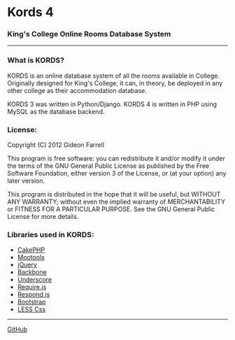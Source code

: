 # Kords 4

### King's College Online Rooms Database System

---

### What is KORDS?

KORDS is an online database system of all the rooms available in College. Originally designed for King's College, it can, in theory, be deployed in any other college as their accommodation database.

KORDS 3 was written in Python/Django. KORDS 4 is written in PHP using MySQL as the database backend.

### License:

Copyright (C) 2012 Gideon Farrell

This program is free software: you can redistribute it and/or modify
it under the terms of the GNU General Public License as published by
the Free Software Foundation, either version 3 of the License, or
(at your option) any later version.

This program is distributed in the hope that it will be useful,
but WITHOUT ANY WARRANTY; without even the implied warranty of
MERCHANTABILITY or FITNESS FOR A PARTICULAR PURPOSE.  See the
GNU General Public License for more details.

### Libraries used in KORDS:

* [CakePHP](http://cakephp.org)
* [Mootools](http://mootools.net/)
* [jQuery](http://jquery.com)
* [Backbone](http://backbonejs.org)
* [Underscore](http://underscorejs.org)
* [Require.js](http://requirejs.org)
* [Respond.js](https://github.com/scottjehl/Respond)
* [Bootstrap](http://twitter.github.com/bootstrap)
* [LESS Css](http://lesscss.org/)

---

[GitHub](https://github.com/gfarrell/KORDS)